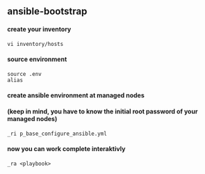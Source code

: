 ## ansible-bootstrap

#### create your inventory
```
vi inventory/hosts
```

#### source environment
```
source .env
alias
```

#### create ansible environment at managed nodes 
#### (keep in mind, you have to know the initial root password of your managed nodes)
```
_ri p_base_configure_ansible.yml
```

#### now you can work complete interaktivly
```
_ra <playbook>
```
